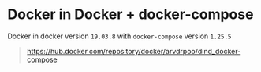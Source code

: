 # Docker in Docker + docker-compose
Docker in docker version `19.03.8` with `docker-compose` version `1.25.5` 

> https://hub.docker.com/repository/docker/arvdrpoo/dind_docker-compose
